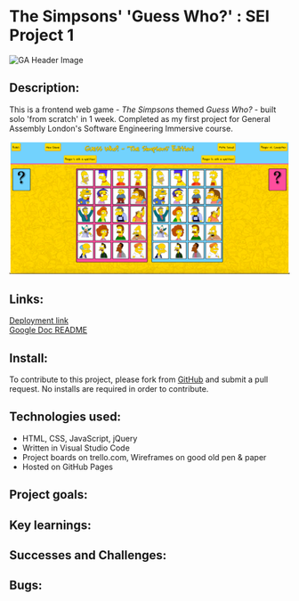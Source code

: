 # The Simpsons' 'Guess Who?' : SEI Project 1        

<!-- TODO : insert GA image here -->        
![GA Header Image](link)        

## Description:     
This is a frontend web game - _The Simpsons_ themed _Guess Who?_ - built solo 'from scratch' in 1 week. Completed as my first project for General Assembly London's Software Engineering Immersive course.       

![Screenshot of the finished game](images/readme/final.png)     

## Links:       
[Deployment link](https://pages.git.generalassemb.ly/hphilpotts/project1-hp-guesswho/)      
[Google Doc README](https://docs.google.com/document/d/1ZMBQ_S5oBLUA-81iI_ykc59TUdvBHnj5S-SqFv_QKpU/edit#)      

## Install:     
To contribute to this project, please fork from [GitHub](https://github.com/hphilpotts/Simpsons-Guess-Who-Project-1-General-Assembly-SEI-66) and submit a pull request. No installs are required in order to contribute.        

## Technologies used:       
- HTML, CSS, JavaScript, jQuery     
- Written in Visual Studio Code     
- Project boards on trello.com, Wireframes on good old pen & paper      
- Hosted on GitHub Pages        

## Project goals:       

## Key learnings:       

## Successes and Challenges:         

## Bugs:        


